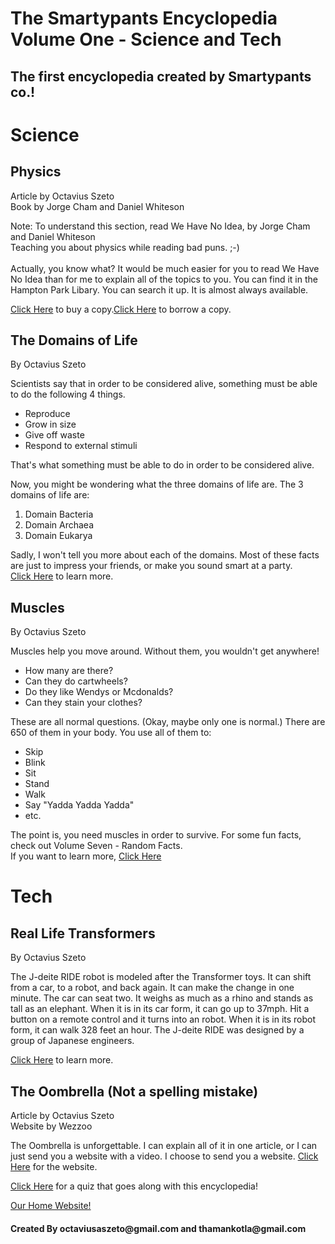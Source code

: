 # The Smartypants Encyclopedia Volume One - Science and Tech
## The first encyclopedia created by Smartypants co.!

<html>
    <head>
        <meta charset="utf-8">
        <title>The Smartypants Encyclopedia Volume One - Science and Tech</title>
    </head>
    <body>
        <h1>Science</h1>
        <h2>Physics</h2>
        <p>Article by Octavius Szeto<br>Book by Jorge Cham and Daniel Whiteson</p>
        <p>Note: To understand this section, read We Have No Idea, by Jorge Cham and Daniel Whiteson<br>
        Teaching you about physics while reading bad puns. ;-)<br>
        <br>
        Actually, you know what? It would be much easier for you to read We Have No Idea than for me to explain all of the topics to you. You can find it in the Hampton Park Libary. You can search it up. It is almost always available.</p>
        <p><a href="https://www.amazon.com/We-Have-No-Idea-Universe/dp/0735211515">Click Here</a> to buy a copy.<a href="https://catalog.forsythpl.org/polaris/search/title.aspx?ctx=1.1033.0.0.1&pos=1">Click Here</a> to borrow a copy.</p>
        <h2>The Domains of Life</h2>
        <p>By Octavius Szeto</p>
        <p>Scientists say that in order to be considered alive, something must be able to do the following 4 things.</p>
        <ul>
            <li>Reproduce</li>
            <li>Grow in size</li>
            <li>Give off waste</li>
            <li>Respond to external stimuli</li>
        </ul>
        <p>That's what something must be able to do in order to be considered alive.</p>
        <p>Now, you might be wondering what the three domains of life are. The 3 domains of life are: </p>
        <ol>
            <li>Domain Bacteria</li>
            <li>Domain Archaea</li>
            <li>Domain Eukarya</li>
        </ol>
        <p>Sadly, I won't tell you more about each of the domains. Most of these facts are just to impress your friends, or make you sound smart at a party. <br>
        <a href="https://en.wikipedia.org/wiki/Domain_(biology)">Click Here</a> to learn more.</p>
        <h2>Muscles</h2>
        <p>By Octavius Szeto</p>
        <p>Muscles help you move around. Without them, you wouldn't get anywhere!                                                                                                         <ul>
            <li>How many are there?</li>
            <li>Can they do cartwheels?</li>
            <li>Do they like Wendys or Mcdonalds?</li>
            <li>Can they stain your clothes?</li>
        </ul>These are all normal questions. (Okay, maybe only one is normal.) There are 650 of them in your body. You use all of them to:</p>
        <ul>
            <li>Skip</li>
            <li>Blink</li>
            <li>Sit</li>
            <li>Stand</li>
            <li>Walk</li>
            <li>Say "Yadda Yadda Yadda"</li>
            <li>etc.</li>
        </ul>
        <p>The point is, you need muscles in order to survive. For some fun facts, check out Volume Seven - Random Facts. <br>If you want to learn more, <a href="https://en.wikipedia.org/wiki/Muscle">Click Here</a></p>
    <h1>Tech</h1>
    <h2>Real Life Transformers</h2>
    <p>By Octavius Szeto</p>
    <p>The J-deite RIDE robot is modeled after the Transformer toys. It can shift from a car, to a robot, and back again. It can make the change in one minute. The car can seat two. It weighs as much as a rhino and stands as tall as an elephant. When it is in its car form, it can go up to 37mph. Hit a button on a remote control and it turns into an robot. When it is in its robot form, it can walk 328 feet an hour. The J-deite RIDE was designed by a group of Japanese engineers.</p>
    <p><a href="https://www.sciencealert.com/japanese-scientists-have-actually-made-a-working-real-life-transformers-car-j-deite-ride">Click Here</a> to learn more.</p>
    <h2>The Oombrella (Not a spelling mistake)</h2>
    <p>Article by Octavius Szeto<br>Website by Wezzoo</p>
    <p>The Oombrella is unforgettable. I can explain all of it in one article, or I can just send you a website with a video. I choose to send you a website. <a href="https://www.kickstarter.com/projects/wezzoo/oombrella-unforgettable-umbrella">Click Here</a> for the website.</p>
    <p><a href="https://forms.gle/99KjVR6eP4YMZfE78">Click Here</a> for a quiz that goes along with this encyclopedia!</p>
        <a href="https://octaviustheking.github.io/The-Smartypants-co.-Home-Website/">Our Home Website!</a> 
        <h4>Created By octaviusaszeto@gmail.com and thamankotla@gmail.com</h4>
